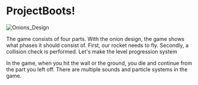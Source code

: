 # ProjectBoots!

![Onions_Design](https://user-images.githubusercontent.com/62395974/157744880-2b987307-9f24-48a2-9d51-6afb17888fb3.png)

The game consists of four parts. 
With the onion design, the game shows what phases it should consist of. 
First, our rocket needs to fly. 
Secondly, a collision check is performed. 
Let's make the level progression system

In the game, when you hit the wall or the ground, you die and continue from the part you left off.
There are multiple sounds and particle systems in the game.
